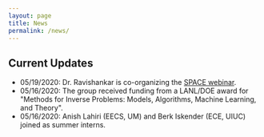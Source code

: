 ```yaml
---
layout: page
title: News
permalink: /news/
---
```


## Current Updates ##

<ul>
    <li>05/19/2020: Dr. Ravishankar is co-organizing the <a href="https://sites.google.com/view/sps-space">SPACE webinar</a>.</li>
    <li>05/16/2020: The group received funding from a LANL/DOE award for "Methods for Inverse Problems: Models, Algorithms, Machine Learning, and Theory".</li>
    <li>05/16/2020: Anish Lahiri (EECS, UM) and Berk Iskender (ECE, UIUC) joined as summer interns.</li>
</ul>
